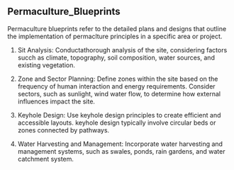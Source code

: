 ## Permaculture_Blueprints
   Permaculture blueprints refer to the detailed plans and designs that outline the implementation of permaclture principles in a specific area or project.

   1. Sit Analysis:
      Conductathorough analysis of the site, considering factors succh as climate, topography, soil composition, water sources, and existing vegetation.

   2. Zone and Sector Planning:
      Define zones within the site based on the frequency of human interaction and energy requirements. Consider sectors, such as sunlight, wind water flow, to determine how external influences impact the site.

   3. Keyhole Design:
      Use keyhole design principles to create efficient and accessible layouts. keyhole design typically involve circular beds or zones connected by pathways.

   4. Water Harvesting and Management:
      Incorporate water harvesting and management systems, such as swales, ponds, rain gardens, and water catchment system.
